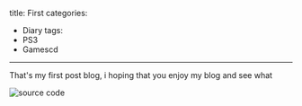 title: First
categories:
- Diary
tags:
- PS3
- Gamescd
---

That's my first post blog, i hoping that you enjoy my blog and see what


![source code](http://news.vanderbilt.edu/files/computer-code.jpg)

